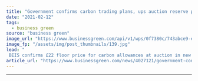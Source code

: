 ```yaml
---
title: "Government confirms carbon trading plans, ups auction reserve price"
date: "2021-02-12"
tags: 
  - business green
source: "business green"
image_url: "https://www.businessgreen.com/api/v1/wps/0f7380c/743abce9-e706-4f4c-a8d6-f30c7a9fb531/4/smoking-chimney-pollution-185x114.jpg"
image_fp: "/assets/img/post_thumbnails/139.jpg"
lead: "
 BEIS confirms £22 floor price for carbon allowances at auction in new domestic emissions trading scheme ..."
article_url: "https://www.businessgreen.com/news/4027121/government-confirms-carbon-trading-plans-ups-auction-reserve-price"
---
```


---
